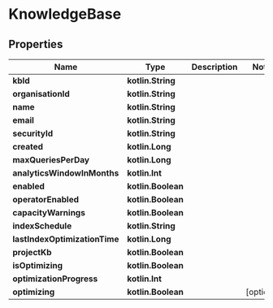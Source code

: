 
# KnowledgeBase

## Properties
Name | Type | Description | Notes
------------ | ------------- | ------------- | -------------
**kbId** | **kotlin.String** |  | 
**organisationId** | **kotlin.String** |  | 
**name** | **kotlin.String** |  | 
**email** | **kotlin.String** |  | 
**securityId** | **kotlin.String** |  | 
**created** | **kotlin.Long** |  | 
**maxQueriesPerDay** | **kotlin.Long** |  | 
**analyticsWindowInMonths** | **kotlin.Int** |  | 
**enabled** | **kotlin.Boolean** |  | 
**operatorEnabled** | **kotlin.Boolean** |  | 
**capacityWarnings** | **kotlin.Boolean** |  | 
**indexSchedule** | **kotlin.String** |  | 
**lastIndexOptimizationTime** | **kotlin.Long** |  | 
**projectKb** | **kotlin.Boolean** |  | 
**isOptimizing** | **kotlin.Boolean** |  | 
**optimizationProgress** | **kotlin.Int** |  | 
**optimizing** | **kotlin.Boolean** |  |  [optional]



